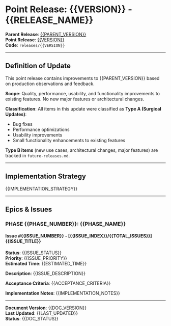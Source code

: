 # Point Release: {{VERSION}} - {{RELEASE_NAME}}

**Parent Release**: [{{PARENT_VERSION}}](../../releases/{{PARENT_VERSION}})  
**Point Release**: [{{VERSION}}](../../releases/{{VERSION}})  
**Code**: `releases/{{VERSION}}`

---

## Definition of Update

This point release contains improvements to {{PARENT_VERSION}} based on production observations and feedback.

**Scope**: Quality, performance, usability, and functionality improvements to existing features. No new major features or architectural changes.

**Classification**: All items in this update were classified as **Type A (Surgical Updates)**:
- Bug fixes
- Performance optimizations
- Usability improvements
- Small functionality enhancements to existing features

**Type B items** (new use cases, architectural changes, major features) are tracked in `future-releases.md`.

---

## Implementation Strategy

{{IMPLEMENTATION_STRATEGY}}

---

## Epics & Issues

### PHASE {{PHASE_NUMBER}}: {{PHASE_NAME}}

#### Issue #{{ISSUE_NUMBER}} - [{{ISSUE_INDEX}}/{{TOTAL_ISSUES}}] {{ISSUE_TITLE}}
**Status**: {{ISSUE_STATUS}}  
**Priority**: {{ISSUE_PRIORITY}}  
**Estimated Time**: {{ESTIMATED_TIME}}

**Description**: {{ISSUE_DESCRIPTION}}

**Acceptance Criteria**:
{{ACCEPTANCE_CRITERIA}}

**Implementation Notes**:
{{IMPLEMENTATION_NOTES}}

---

**Document Version**: {{DOC_VERSION}}  
**Last Updated**: {{LAST_UPDATED}}  
**Status**: {{DOC_STATUS}}
